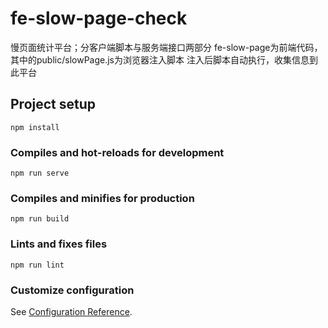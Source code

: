 # fe-slow-page-check
慢页面统计平台；分客户端脚本与服务端接口两部分
fe-slow-page为前端代码，其中的public/slowPage.js为浏览器注入脚本
注入后脚本自动执行，收集信息到此平台

## Project setup
```
npm install
```

### Compiles and hot-reloads for development
```
npm run serve
```

### Compiles and minifies for production
```
npm run build
```

### Lints and fixes files
```
npm run lint
```

### Customize configuration
See [Configuration Reference](https://cli.vuejs.org/config/).

